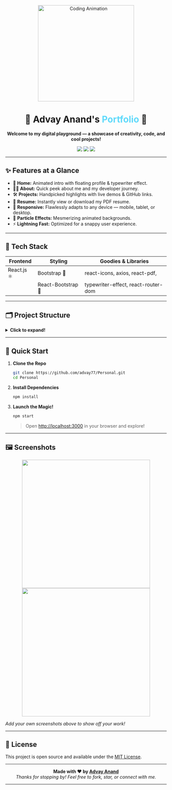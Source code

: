 
<!-- Banner Image or GIF (Optional, Replace with your own!) -->
<p align="center">
  <img src="https://media.giphy.com/media/du3J3cXyzhj75IOgvA/giphy.gif" width="300" alt="Coding Animation"/>
</p>

<h1 align="center">
  🚀 Advay Anand's <span style="color:#61dafb;">Portfolio</span> 🚀
</h1>

<p align="center">
  <b>Welcome to my digital playground — a showcase of creativity, code, and cool projects!</b>
</p>

<p align="center">
  <img src="https://img.shields.io/badge/React-20232A?style=for-the-badge&logo=react&logoColor=61DAFB"/>
  <img src="https://img.shields.io/badge/Bootstrap-563D7C?style=for-the-badge&logo=bootstrap&logoColor=white"/>
  <img src="https://img.shields.io/badge/JavaScript-F7DF1E?style=for-the-badge&logo=javascript&logoColor=black"/>
</p>

---

## ✨ Features at a Glance

- 🎨 **Home:** Animated intro with floating profile & typewriter effect.
- 👨‍💻 **About:** Quick peek about me and my developer journey.
- 🛠️ **Projects:** Handpicked highlights with live demos & GitHub links.
- 📄 **Resume:** Instantly view or download my PDF resume.
- 📱 **Responsive:** Flawlessly adapts to any device — mobile, tablet, or desktop.
- 🌌 **Particle Effects:** Mesmerizing animated backgrounds.
- ⚡ **Lightning Fast:** Optimized for a snappy user experience.

---

## 🧰 Tech Stack

| Frontend         | Styling              | Goodies & Libraries                |
|------------------|---------------------|------------------------------------|
| React.js ⚛️      | Bootstrap 💜        | react-icons, axios, react-pdf,     |
|                  | React-Bootstrap 🎀  | typewriter-effect, react-router-dom|

---

## 🗂️ Project Structure

<details>
  <summary><b>Click to expand!</b></summary>

```
src/
├── Assets/                # Images, logos, and resume PDF
├── components/
│   ├── About/             # About section components
│   ├── Home/              # Home section components
│   ├── Projects/          # Projects section components
│   ├── Resume/            # Resume section components
│   ├── Particle.js        # Particle background effect
│   └── Navbar.js          # Navigation bar
├── App.js                 # Main app component
├── index.js               # Entry point
└── ...                    # Other config and utility files
```
</details>

---

## 🚦 Quick Start

1. **Clone the Repo**
   ```sh
   git clone https://github.com/advay77/Personal.git
   cd Personal
   ```

2. **Install Dependencies**
   ```sh
   npm install
   ```

3. **Launch the Magic!**
   ```sh
   npm start
   ```
   > Open [http://localhost:3000](http://localhost:3000) in your browser and explore!

---

## 🖼️ Screenshots

<p align="center">
  <img src="https://via.placeholder.com/400x200.png?text=Your+Screenshot+Here" width="400"/>
  <img src="https://via.placeholder.com/400x200.png?text=Another+Screenshot" width="400"/>
</p>

*Add your own screenshots above to show off your work!*

---

## 📄 License

This project is open source and available under the [MIT License](LICENSE).

---

<p align="center">
  <b>Made with ❤️ by <a href="https://github.com/advay77">Advay Anand</a></b><br>
  <i>Thanks for stopping by! Feel free to fork, star, or connect with me.</i>
</p>

---
